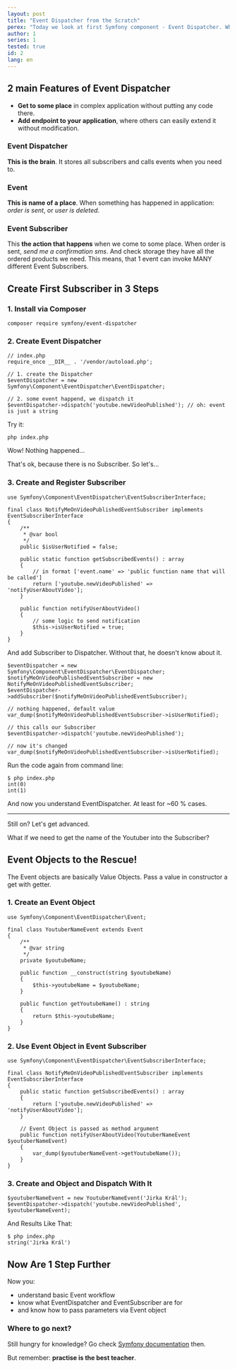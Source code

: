 ```yaml
---
layout: post
title: "Event Dispatcher from the Scratch"
perex: "Today we look at first Symfony component - Event Dispatcher. Why start with it? It gives you flexibility, it is easy to understand and it helps you to write decoupled code."
author: 1
series: 1 
tested: true
id: 2
lang: en
---
```



## 2 main Features of Event Dispatcher 

- **Get to some place** in complex application without putting any code there.
- **Add endpoint to your application**, where others can easily extend it without modification.
 

### Event Dispatcher

**This is the brain**. It stores all subscribers and calls events when you need to. 


### Event

**This is name of a place**. When something has happened in application: *order is sent*, 
or *user is deleted*.     


### Event Subscriber

This **the action that happens** when we come to some place. When order is sent, *send me a confirmation sms*. And check storage they have all the ordered products we need. This means, that 1 event can invoke MANY different Event Subscribers.


## Create First Subscriber in 3 Steps 


### 1. Install via Composer

```language-bash
composer require symfony/event-dispatcher
```


### 2. Create Event Dispatcher

```language-php
// index.php
require_once __DIR__ . '/vendor/autoload.php';

// 1. create the Dispatcher
$eventDispatcher = new Symfony\Component\EventDispatcher\EventDispatcher;

// 2. some event happend, we dispatch it 
$eventDispatcher->dispatch('youtube.newVideoPublished'); // oh: event is just a string
```

Try it:

```language-bash
php index.php
```

Wow! Nothing happened...

That's ok, because there is no Subscriber. So let's...
 

### 3. Create and Register Subscriber

```language-php
use Symfony\Component\EventDispatcher\EventSubscriberInterface;

final class NotifyMeOnVideoPublishedEventSubscriber implements EventSubscriberInterface
{
    /**
     * @var bool
     */
    public $isUserNotified = false;

    public static function getSubscribedEvents() : array
    {
        // in format ['event.name' => 'public function name that will be called']
        return ['youtube.newVideoPublished' => 'notifyUserAboutVideo'];
    }

    public function notifyUserAboutVideo()
    {
        // some logic to send notification
        $this->isUserNotified = true;
    }
}
```

And add Subscriber to Dispatcher. Without that, he doesn't know about it.

```language-php
$eventDispatcher = new Symfony\Component\EventDispatcher\EventDispatcher;
$notifyMeOnVideoPublishedEventSubscriber = new NotifyMeOnVideoPublishedEventSubscriber;
$eventDispatcher->addSubscriber($notifyMeOnVideoPublishedEventSubscriber);

// nothing happened, default value
var_dump($notifyMeOnVideoPublishedEventSubscriber->isUserNotified);

// this calls our Subscriber
$eventDispatcher->dispatch('youtube.newVideoPublished');

// now it's changed
var_dump($notifyMeOnVideoPublishedEventSubscriber->isUserNotified);
```

Run the code again from command line:

```language-php
$ php index.php
int(0)
int(1)
```

And now you understand EventDispatcher. At least for ~60 % cases. 

---

Still on? Let's get advanced.

What if we need to get the name of the Youtuber into the Subscriber?


## Event Objects to the Rescue!

The Event objects are basically Value Objects. Pass a value in constructor a get with getter.


### 1. Create an Event Object

```language-php
use Symfony\Component\EventDispatcher\Event;

final class YoutuberNameEvent extends Event
{
    /**
     * @var string
     */
    private $youtubeName;

    public function __construct(string $youtubeName)
    {
        $this->youtubeName = $youtubeName;
    }

    public function getYoutubeName() : string
    {
        return $this->youtubeName;
    }
}
```


### 2. Use Event Object in Event Subscriber

```language-php
use Symfony\Component\EventDispatcher\EventSubscriberInterface;

final class NotifyMeOnVideoPublishedEventSubscriber implements EventSubscriberInterface
{
    public static function getSubscribedEvents() : array
    {
        return ['youtube.newVideoPublished' => 'notifyUserAboutVideo'];
    }

    // Event Object is passed as method argument
    public function notifyUserAboutVideo(YoutuberNameEvent $youtuberNameEvent)
    {
        var_dump($youtuberNameEvent->getYoutubeName());    
    }
}
```


### 3. Create and Object and Dispatch With It

```language-php
$youtuberNameEvent = new YoutuberNameEvent('Jirka Král');
$eventDispatcher->dispatch('youtube.newVideoPublished', $youtuberNameEvent);
```

And Results Like That:

```language-php
$ php index.php
string('Jirka Král')
``` 


## Now Are 1 Step Further

Now you:

- understand basic Event workflow
- know what EventDispatcher and EventSubscriber are for
- and know how to pass parameters via Event object

### Where to go next?

Still hungry for knowledge? Go check [Symfony documentation](http://symfony.com/doc/current/components/event_dispatcher.html) then. 

But remember: **practise is the best teacher**.
